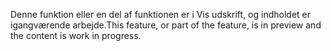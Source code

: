 <span data-ttu-id="434e2-101">Denne funktion eller en del af funktionen er i Vis udskrift, og indholdet er igangværende arbejde.</span><span class="sxs-lookup"><span data-stu-id="434e2-101">This feature, or part of the feature, is in preview and the content is work in progress.</span></span>